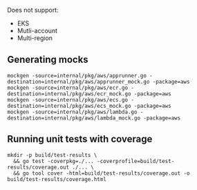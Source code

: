 

Does not support:
- EKS
- Mutli-account
- Multi-region

## Generating mocks

```shell
mockgen -source=internal/pkg/aws/apprunner.go -destination=internal/pkg/aws/apprunner_mock.go -package=aws
mockgen -source=internal/pkg/aws/ecr.go -destination=internal/pkg/aws/ecr_mock.go -package=aws
mockgen -source=internal/pkg/aws/ecs.go -destination=internal/pkg/aws/ecs_mock.go -package=aws
mockgen -source=internal/pkg/aws/lambda.go -destination=internal/pkg/aws/lambda_mock.go -package=aws
```

## Running unit tests with coverage

```shell
mkdir -p build/test-results \
  && go test -coverpkg=./... -coverprofile=build/test-results/coverage.out ./... \
  && go tool cover -html=build/test-results/coverage.out -o build/test-results/coverage.html
```